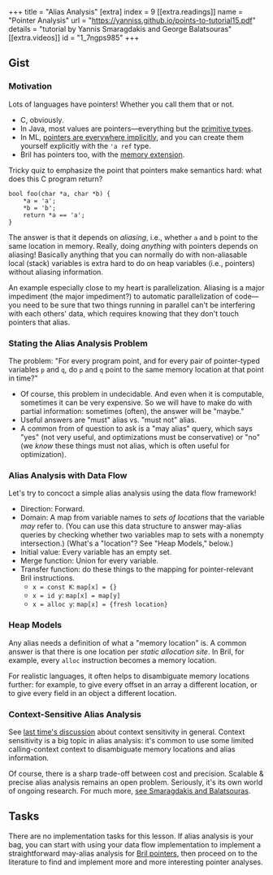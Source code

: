 +++
title = "Alias Analysis"
[extra]
index = 9
[[extra.readings]]
name = "Pointer Analysis"
url = "https://yanniss.github.io/points-to-tutorial15.pdf"
details = "tutorial by Yannis Smaragdakis and George Balatsouras"
[[extra.videos]]
id = "1_7ngps985"
+++
## Gist

### Motivation

Lots of languages have pointers! Whether you call them that or not.

* C, obviously.
* In Java, most values are pointers—everything but the [primitive types][javaprim].
* In ML, [pointers are everywhere implicitly][ocamlptr], and you can create them yourself explicitly with the `'a ref` type.
* Bril has pointers too, with the [memory extension][mem].

Tricky quiz to emphasize the point that pointers make semantics hard: what does this C program return?

    bool foo(char *a, char *b) {
        *a = 'a';
        *b = 'b';
        return *a == 'a';
    }

The answer is that it depends on *aliasing*, i.e., whether `a` and `b` point to the same location in memory.
Really, doing *anything* with pointers depends on aliasing!
Basically anything that you can normally do with non-aliasable local (stack) variables is extra hard to do on heap variables (i.e., pointers) without aliasing information.

An example especially close to my heart is parallelization.
Aliasing is a major impediment (the major impediment?) to automatic parallelization of code—you need to be sure that two things running in parallel can't be interfering with each others' data, which requires knowing that they don't touch pointers that alias.

### Stating the Alias Analysis Problem

The problem: "For every program point, and for every pair of pointer-typed variables `p` and `q`, do `p` and `q` point to the same memory location at that point in time?"

* Of course, this problem in undecidable. And even when it is computable, sometimes it can be very expensive. So we will have to make do with partial information: sometimes (often), the answer will be "maybe."
* Useful answers are "must" alias vs. "must not" alias.
* A common from of question to ask is a "may alias" query, which says "yes" (not very useful, and optimizations must be conservative) or "no" (we *know* these things must not alias, which is often useful for optimization).

### Alias Analysis with Data Flow

Let's try to concoct a simple alias analysis using the data flow framework!

* Direction: Forward.
* Domain: A map from variable names to *sets of locations* that the variable *may* refer to. (You can use this data structure to answer may-alias queries by checking whether two variables map to sets with a nonempty intersection.) (What's a "location"? See "Heap Models," below.)
* Initial value: Every variable has an empty set.
* Merge function: Union for every variable.
* Transfer function: do these things to the mapping for pointer-relevant Bril instructions.
    * `x = const K`: `map[x] = {}`
    * `x = id y`: `map[x] = map[y]`
    * `x = alloc y`: `map[x] = {fresh location}`

### Heap Models

Any alias needs a definition of what a "memory location" is.
A common answer is that there is one location per *static allocation site*.
In Bril, for example, every `alloc` instruction becomes a memory location.

For realistic languages, it often helps to disambiguate memory locations further:
for example, to give every offset in an array a different location,
or to give every field in an object a different location.

### Context-Sensitive Alias Analysis

See [last time's discussion][l8] about context sensitivity in general.
Context sensitivity is a big topic in alias analysis: it's common to use some limited calling-context context to disambiguate memory locations and alias information.

Of course, there is a sharp trade-off between cost and precision.
Scalable & precise alias analysis remains an open problem.
Seriously, it's its own world of ongoing research.
For much more, [see Smaragdakis and Balatsouras][patut].

## Tasks

There are no implementation tasks for this lesson.
If alias analysis is your bag, you can start with using your data flow implementation to implement a straightforward may-alias analysis for [Bril pointers][mem], then proceed on to the literature to find and implement more and more interesting pointer analyses.

[mem]: https://capra.cs.cornell.edu/bril/lang/memory.html
[patut]: https://yanniss.github.io/points-to-tutorial15.pdf
[ocamlptr]: https://ocaml.org/learn/tutorials/pointers.html
[javaprim]: https://docs.oracle.com/javase/tutorial/java/nutsandbolts/datatypes.html
[l8]: @/lesson/8.md
